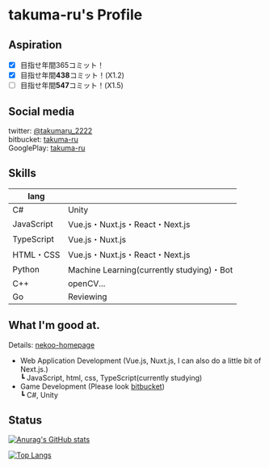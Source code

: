 # takuma-ru's Profile

## Aspiration
- [x] 目指せ年間365コミット！
- [x] 目指せ年間**438**コミット！(X1.2)
- [ ] 目指せ年間**547**コミット！(X1.5)

## Social media
twitter: [@takumaru_2222](https://twitter.com/takumaru_2222)<br>
bitbucket: [takuma-ru](https://bitbucket.org/takuma-ru/)<br>
GooglePlay: [takuma-ru](https://play.google.com/store/apps/dev?id=7473198602481823619)

## Skills
| lang |  |
| -- | -- |
| C# | Unity |
| JavaScript | Vue.js・Nuxt.js・React・Next.js |
| TypeScript | Vue.js・Nuxt.js |
| HTML・CSS | Vue.js・Nuxt.js・React・Next.js |
| Python | Machine Learning(currently studying)・Bot |
| C++ | openCV... |
| Go | Reviewing |

## What I'm good at.
Details: [nekoo-homepage](https://nekoo-homepage.vercel.app/)<br>
- Web Application Development (Vue.js, Nuxt.js, I can also do a little bit of Next.js.)<br>
  ┗ JavaScript, html, css, TypeScript(currently studying)<br>
- Game Development (Please look [bitbucket](https://bitbucket.org/takuma-ru/))<br>
  ┗ C#, Unity<br>

## Status
[![Anurag's GitHub stats](https://github-readme-stats.vercel.app/api?username=takuma-ru&count_private=true&show_icons=true&include_all_commits=true)](https://github.com/anuraghazra/github-readme-stats)

[![Top Langs](https://github-readme-stats.vercel.app/api/top-langs/?username=takuma-ru&layout=compact)](https://github.com/anuraghazra/github-readme-stats)
